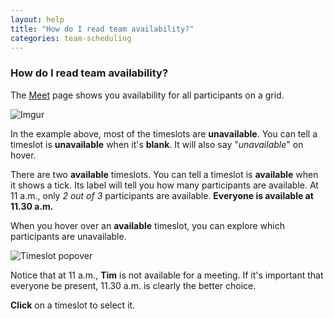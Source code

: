 ```yaml
---
layout: help
title: "How do I read team availability?"
categories: team-scheduling
---
```


### How do I read team availability?


The [Meet](https://freebusy.io/meet) page shows you availability for all participants on a grid.

![Imgur](http://i.imgur.com/USCvTP6.png)

In the example above, most of the timeslots are **unavailable**.
You can tell a timeslot is **unavailable** when it's **blank**. It will also say "*unavailable*" on hover.

There are two **available** timeslots.
You can tell a timeslot is **available** when it shows a tick. Its label will tell you how many participants are available.
At 11 a.m., only *2 out of 3* participants are available. **Everyone is available at 11.30 a.m.**

When you hover over an **available** timeslot, you can explore which participants are unavailable.

![Timeslot popover](http://i.imgur.com/pz84JQX.png)

Notice that at 11 a.m., **Tim** is not available for a meeting.
If it's important that everyone be present, 11.30 a.m. is clearly the better choice.

**Click** on a timeslot to select it.